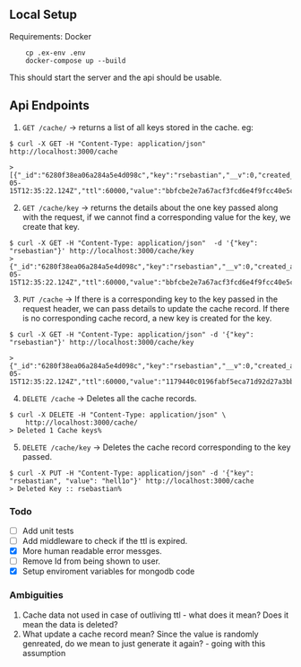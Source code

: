 ## Local Setup

Requirements: Docker

```
    cp .ex-env .env
    docker-compose up --build
```
This should start the server and the api should be usable.

## Api Endpoints

1. `GET /cache/` -> returns a list of all keys stored in the cache.
eg:
```
$ curl -X GET -H "Content-Type: application/json" http://localhost:3000/cache

> [{"_id":"6280f38ea06a284a5e4d098c","key":"rsebastian","__v":0,"created_at":"2022-05-15T12:35:22.124Z","ttl":60000,"value":"bbfcbe2e7a67acf3fcd6e4f9fcc40e5cebaa1295"}]%
```

2. `GET /cache/key` -> returns the details about the one key passed along with the request, if we cannot find a corresponding value for the key, we create that key.

```
$ curl -X GET -H "Content-Type: application/json"  -d '{"key": "rsebastian"}' http://localhost:3000/cache/key
> {"_id":"6280f38ea06a284a5e4d098c","key":"rsebastian","__v":0,"created_at":"2022-05-15T12:35:22.124Z","ttl":60000,"value":"bbfcbe2e7a67acf3fcd6e4f9fcc40e5cebaa1295"}%                                                             
```

3. `PUT /cache` -> If there is a corresponding key to the key passed in the request header, we can pass details to update the cache record. If there is no corresponding cache record, a new key is created for the key.
```
$ curl -X GET -H "Content-Type: application/json" -d '{"key": "rsebastian"}' http://localhost:3000/cache/key

> {"_id":"6280f38ea06a284a5e4d098c","key":"rsebastian","__v":0,"created_at":"2022-05-15T12:35:22.124Z","ttl":60000,"value":"1179440c0196fabf5eca71d92d27a3bbe9b8a4b9"}%                                                             
```

4. `DELETE /cache` -> Deletes all the cache records.
```
$ curl -X DELETE -H "Content-Type: application/json" \
    http://localhost:3000/cache/  
> Deleted 1 Cache keys%
```

5. `DELETE /cache/key` -> Deletes the cache record corresponding to the key passed.
```
$ curl -X PUT -H "Content-Type: application/json" -d '{"key": "rsebastian", "value": "hell1o"}' http://localhost:3000/cache
> Deleted Key :: rsebastian%
```

<!-- ### Features -->

### Todo
- [ ] Add unit tests
- [ ] Add middleware to check if  the ttl is expired.
- [x] More human readable error messges.
- [ ] Remove Id from being shown to user.
- [x] Setup enviroment variables for mongodb code

### Ambiguities
1. Cache data not used in case of outliving ttl - what does it mean? Does it mean the data is deleted?
2. What update a cache record mean? Since the value is randomly genreated, do we mean to just generate it again? - going with this assumption



